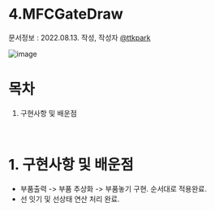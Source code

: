# 4.MFCGateDraw

문서정보 : 2022.08.13. 작성, 작성자 [@ttkpark](https://github.com/ttkpark)

![image](https://user-images.githubusercontent.com/86010770/185004914-c8a616b5-bd0a-4900-97fd-8fdbd46ea180.png)

# 목차
1. 구현사항 및 배운점

<br>

# 1. 구현사항 및 배운점
- 부품출력 -> 부품 추상화 -> 부품놓기 구현. 순서대로 적용완료.
- 선 잇기 및 선상태 연산 처리 완료.
